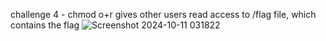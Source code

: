 challenge 4 - chmod o+r gives other users read access to /flag file, which contains the flag
![Screenshot 2024-10-11 031822](https://github.com/user-attachments/assets/066107bf-cc6d-4fdf-aada-ee03184c8b8b)

